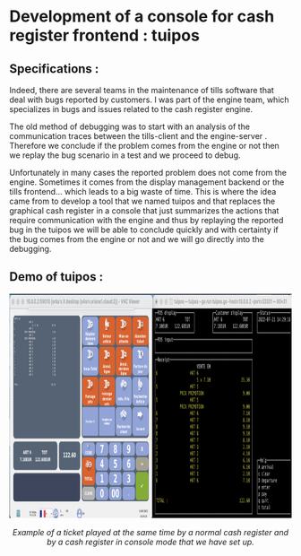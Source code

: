 # Development of a console for cash register frontend : tuipos


## Specifications :

Indeed, there are several teams in the maintenance of tills software that deal with bugs reported by customers. I was part of the engine team, which specializes in bugs and issues related to the cash register engine.

The old method of debugging was to start with an analysis of the communication traces between the tills-client and the  engine-server . Therefore we conclude if the problem comes from the engine or not then we replay the bug scenario in a test and we proceed to debug.

Unfortunately in many cases the reported problem does not come from the engine. Sometimes it comes from the display management backend or the tills frontend... which leads to a big waste of time.  This is where the idea came from to develop a tool that we named tuipos and that replaces the graphical cash register in a console that just summarizes the actions that require communication with the engine and thus by replaying the reported bug in the tuipos we will be able to conclude quickly and with certainty if the bug comes from the engine or not and we will go directly into the debugging.

## Demo of tuipos :
<p align="center">
<img src="pics/tuipos1.png"  width="700"  height="400"/>
</p>

<p align="center">
<em>Example of a ticket played at the same time by a normal cash register and by a cash register in console mode that we have set up.</em>
</p>
